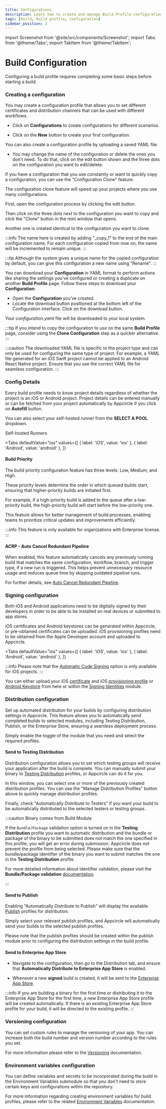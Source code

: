 ```yaml
---
title: Configurations
description: Learn how to create and manage Build Profile configurations on Appcircle
tags: [build, build profile, configuration]
sidebar_position: 3
---
```


import Screenshot from '@site/src/components/Screenshot';
import Tabs from '@theme/Tabs';
import TabItem from '@theme/TabItem';

# Build Configuration

Configuring a build profile requires completing some basic steps before starting a build.

### Creating a configuration

You may create a configuration profile that allows you to set different certificates and distribution channels that can be used with different workflows.

- Click on **Configurations** to create configurations for different scenarios.

<Screenshot url='https://cdn.appcircle.io/docs/assets/BE5278-config1.png' alt="Build Config Creation"/>

- Click on the **New** button to create your first configuration.

<Screenshot url='https://cdn.appcircle.io/docs/assets/BE5278-config2.png' alt="Build Config New" />

You can also create a configuration profile by uploading a saved YAML file.

- You may change the name of the configuration or delete the ones you don't need. To do that, click on the edit button shown and the three dots on the configuration you want to edit/delete.

<Screenshot url='https://cdn.appcircle.io/docs/assets/BE5278-config5.png' alt="Build config edit" />

If you have a configuration that you use constantly or want to quickly copy a configuration, you can use the "Configuration Clone" feature.

The configuration clone feature will speed up your projects where you use many configurations.

First, open the configuration process by clicking the edit button.

<Screenshot url='https://cdn.appcircle.io/docs/assets/BE5278-config5.png' alt="Build config edit" />

Then click on the three dots next to the configuration you want to copy and click the "Clone" button in the mini window that opens.

<Screenshot url='https://cdn.appcircle.io/docs/assets/BE5278-config3.png' alt="build config clone" />

Another one is created identical to the configuration you want to clone.

<Screenshot url='https://cdn.appcircle.io/docs/assets/BE5278-config4.png' alt="created build config clone" />

:::info
The name here is created by adding "\_copy_1" to the end of the main configuration name. For each configuration copied from now on, the name will be incremented to remain unique.
:::

:::tip
Although the system gives a unique name for the copied configuration by default, you can give this configuration a new name using "Rename".
:::

You can download your **Configuration** in YAML format to perform actions like sharing the settings you've configured or creating a duplicate on another **Build Profile** page. Follow these steps to download your **Configuration**:

- Open the **Configuration** you've created.
- Locate the download button positioned at the bottom left of the Configuration interface. Click on the download button.

<Screenshot url='https://cdn.appcircle.io/docs/assets/BE-4818-download.png' alt="Download Configuration" />

Your _configuration.yaml_ file will be downloaded to your local system.

:::tip
If you intend to copy the configuration to use on the same **Build Profile** page, consider using the **Clone Configuration** step as a quicker alternative.
:::

:::caution
The downloaded YAML file is specific to the project type and can only be used for configuring the same type of project. For example, a YAML file generated for an iOS Swift project cannot be applied to an Android React Native project. Ensure that you use the correct YAML file for seamless configuration.
:::

### Config Details

Every build profile needs to know project details regardless of whether the project is an iOS or Android project. Project details can be entered manually or can be fetched from your project automatically by Appcircle if you click on **Autofill** button.

You can also select your self-hosted runner from the **SELECT A POOL** dropdown.

<ContentRef url="/self-hosted-appcircle/self-hosted-runner">
  Self-hosted Runners
</ContentRef>

<Tabs
defaultValue="ios"
values={[
{ label: 'iOS', value: 'ios' },
{ label: 'Android', value: 'android' },
]}
>
  <TabItem value="ios">
<Screenshot url='https://cdn.appcircle.io/docs/assets/BE-4818-pool.png' alt="Pool Selection" />
  </TabItem>
  <TabItem value="android">
<Screenshot url='https://cdn.appcircle.io/docs/assets/BE5278-androidconfig.png' />
  </TabItem>
</Tabs>

#### Build Priority

The build priority configuration feature has three levels: Low, Medium, and High.

These priority levels determine the order in which queued builds start, ensuring that higher-priority builds are initiated first.

For example, if a high-priority build is added to the queue after a low-priority build, the high-priority build will start before the low-priority one.

This feature allows for better management of build processes, enabling teams to prioritize critical updates and improvements efficiently.

<Screenshot url='https://cdn.appcircle.io/docs/assets/BE-4818-priority.png' alt="Build Priority" />

:::info
This feature is only available for organizations with Enterprise license.
:::

#### ACRP - Auto Cancel Redundant Pipeline

When enabled, this feature automatically cancels any previously running build that matches the same configuration, workflow, branch, and trigger type, if a new run is triggered.
This helps prevent unnecessary resource usage and reduces queue time by skipping outdated pipeline runs.

For further details, see [Auto Cancel Redundant Pipeline](/build/build-process-management/build-manually-or-with-triggers).

### Signing configuration

Both iOS and Android applications need to be digitally signed by their developers in order to be able to be installed on real devices or submitted to app stores.

iOS certificates and Android keystores can be generated within Appcircle, or pre-obtained certificates can be uploaded. iOS provisioning profiles need to be obtained from the Apple Developer account and uploaded to Appcircle.

<Tabs
defaultValue="ios"
values={[
{ label: 'iOS', value: 'ios' },
{ label: 'Android', value: 'android' },
]}
>
  <TabItem value="ios">
<Screenshot url='https://cdn.appcircle.io/docs/assets/build-profile-ios-signing-configuration.png' />
  </TabItem>
  <TabItem value="android">
<Screenshot url='https://cdn.appcircle.io/docs/assets/BE5278-androidsign.png' />
  </TabItem>
</Tabs>

:::info
Please note that the [Automatic Code Signing](/signing-identities/apple-profiles#automatic-signing) option is only available for iOS projects.
:::

You can either upload your iOS [certificate](/signing-identities/apple-certificates) and iOS [provisioning profile](/signing-identities/apple-profiles) or [Android Keystore](/signing-identities/android-keystores) from here or within the [Signing Identities](/signing-identities) module.

### Distribution configuration

Set up automated distribution for your builds by configuring distribution settings in Appcircle. This feature allows you to automatically send completed builds to selected modules, including Testing Distribution, Publish, or the Enterprise Store, ensuring a seamless deployment process.

Simply enable the toggle of the module that you need and select the required profiles.

#### Send to Testing Distribution

Distribution configuration allows you to set which testing groups will receive your application after the build is complete. You can manually submit your binary to [Testing Distribution](/testing-distribution) profiles, or Appcircle can do it for you.

In this window, you can select one or more of the previously created distribution profiles. You can use the "Manage Distribution Profiles" button above to quickly manage distribution profiles.

Finally, check "Automatically Distribute to Testers" if you want your build to be automatically distributed to the selected testers or testing groups.

:::caution Binary comes from Build Module

If the `Bundle/Package` validation option is turned on in the **Testing Distribution** profile you want to automatic distribution and the bundle or package of the binary to be submitted does not match the one specified in this profile, you will get an error during submission. Appcircle does not prevent the profile from being selected. Please make sure that the bundle/package identifier of the binary you want to submit matches the one in the **Testing Distribution** profile.

For more detailed information about identifier validation, please visit the **Bundle/Package validation** [documentation](/testing-distribution/create-or-select-a-distribution-profile#bundlepackage-identifier-validation).

:::

<Screenshot url='https://cdn.appcircle.io/docs/assets/multiple-dist-build-1.png' />

#### Send to Publish

Enabling "Automatically Distribute to Publish" will display the available [Publish](/publish-module) profiles for distribution.

<Screenshot url='https://cdn.appcircle.io/docs/assets/BE5278-publish.png' />

Simply select your relevant publish profiles, and Appcircle will automatically send your builds to the selected publish profiles.

Please note that the publish profiles should be created within the publish module prior to configuring the distribution settings in the build profile.

#### Send to Enterprise App Store

- Navigate to the configuration, then go to the Distribution tab, and ensure that **Automatically Distribute to Enterprise App Store** is enabled.

<Screenshot url='https://cdn.appcircle.io/docs/assets/BE-4225-build.png' />

- Whenever a new **signed** build is created, it will be sent to the [Enterprise App Store](/enterprise-app-store).

:::info
If you are building a binary for the first time or distributing it to the Enterprise App Store for the first time, a new Enterprise App Store profile will be created automatically. If there is an existing Enterprise App Store profile for your build, it will be directed to the existing profile.
:::

### Versioning configuration

You can set custom rules to manage the versioning of your app. You can increase both the build number and version number according to the rules you set.

<Screenshot url='https://cdn.appcircle.io/docs/assets/build-configuration-versioning.png' />

For more information please refer to the [Versioning](/versioning) documentation.

### Environment variables configuration

You can define variables and secrets to be incorporated during the build in the Environment Variables submodule so that you don't need to store certain keys and configurations within the repository.

<Screenshot url='https://cdn.appcircle.io/docs/assets/build-configuration-env-variables.png' />

For more information regarding creating environment variables for build profiles, please refer to the related [Environment Variables](/build/build-environment-variables) documentation.